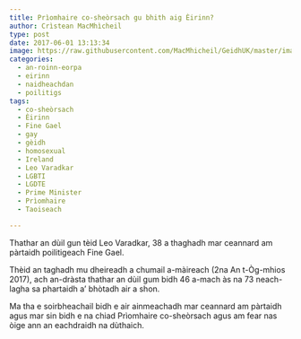 ```yaml
---
title: Prìomhaire co-sheòrsach gu bhith aig Èirinn?
author: Crìstean MacMhìcheil
type: post
date: 2017-06-01 13:13:34
image: https://raw.githubusercontent.com/MacMhicheil/GeidhUK/master/images/2017-06-01-priomhaire-co-sheorsach-gu-bhith-aig-eirinn.jpg
categories:
  - an-roinn-eorpa
  - eirinn
  - naidheachdan
  - poilitigs
tags:
  - co-sheòrsach
  - Èirinn
  - Fine Gael
  - gay
  - gèidh
  - homosexual
  - Ireland
  - Leo Varadkar
  - LGBTI
  - LGDTE
  - Prime Minister
  - Prìomhaire
  - Taoiseach

---
```

Thathar an dùil gun tèid Leo Varadkar, 38 a thaghadh mar ceannard am pàrtaidh poilitigeach Fine Gael.

<!--more-->

Thèid an taghadh mu dheireadh a chumail a-màireach (2na An t-Òg-mhios 2017), ach an-dràsta thathar an dùil gum bidh 46 a-mach às na 73 neach-lagha sa phartaidh a&#8217; bhòtadh air a shon.

Ma tha e soirbheachail bidh e air ainmeachadh mar ceannard am pàrtaidh agus mar sin bidh e na chiad Prìomhaire co-sheòrsach agus am fear nas òige ann an eachdraidh na dùthaich.
